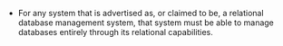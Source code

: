 - For any system that is advertised as, or claimed to be, a relational database management system, that system must be able to manage databases entirely through its relational capabilities.